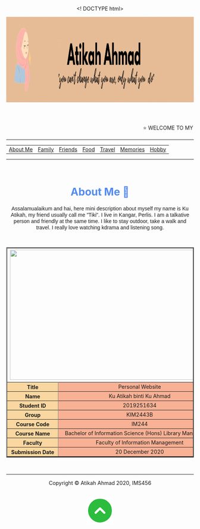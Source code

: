 <! DOCTYPE html>
<head>
<title>About Me </title>
<style>
body
{
background-repeat: no repeat;
background-size:100% 100%;
background-attachment:fixed;
}
</style>
<body background="image/background.jpg" >
</head>
<header>
<a href="aboutme.html"><a/>
<img src="image/header.gif" width="1340" height="230"alt= Atikah Ahmad" title="My Personal Website">
</a>
</header>
<marquee scrollmount="30">&#11088 WELCOME TO MY WEBSITE &#11088 WELCOME TO MY WEBSITE &#11088 WELCOME TO MY WEBSITE &#11088 WELCOME TO MY WEBSITE &#11088 WELCOME TO MY WEBSITE &#11088 WELCOME TO MY WEBSITE&#11088 &#11088 WELCOME TO MY WEBSITE &#11088 WELCOME TO MY WEBSITE &#11088 WELCOME TO MY WEBSITE &#11088</marquee>
<hr>
<nav>
<center><table cellspacing="6" cellpadding="6">
<tr>
<td><a href="aboutme.html">About Me</a></td>
<td><a href="family.html">Family</a></td>
<td><a href="friends.html">Friends</a></td>
<td><a href="food.html">Food</a></td>
<td><a href="travel.html">Travel</a></td>
<td><a href="memories.html">Memories</a></td>
<td><a href="hobby.html">Hobby</a></td>
</tr>
</center></table>
</nav>
<hr>
<style>
h1 {text-align: center;}
p {text-align: center;}
div {text-align: center;}
</style>
</head>
<body>
<br>
<h1><font color="#538BEF"> About Me &#128120</font></h1>
<p><font face="arial">Assalamualaikum and hai, here mini description about myself my name is Ku Atikah, my friend usually call me "Tiki". I live in Kangar, Perlis. I am a talkative person and friendly at the same time. I like to stay outdoor, take a walk and  travel. I really love watching kdrama and listening song.</font></p>
<br>
<table border="2" width="40%" align="center" valign="middle" cellpadding="8" cellspacing="8">
<th colspan="4"><img src="image/myself.jpg" width="560" height="350"></th>
<tr align="center">
</tr>
<tr align="center">
<th rowspan="2" bgcolor="#FAD7A0">Title</th>
</tr>
<tr align="center">
<td colspan="2" bgcolor="#F8B195">Personal Website</td>
<tr align="center">
<th rowspan="2" bgcolor="#FAD7A0">Name</th>
</tr>
<tr align="center">
<td colspan="2" bgcolor="#F8B195">Ku Atikah binti Ku Ahmad </td>
<tr align="center">
<th rowspan="2" bgcolor="#FAD7A0">Student ID</th>
</tr>
<tr align="center">
<td colspan="2" bgcolor="#F8B195">2019251634</td>
<tr align="center">
<th rowspan="2" bgcolor="#FAD7A0">Group</th>
</tr>
<tr align="center">
<td colspan="2" bgcolor="#F8B195">KIM2443B</td>
<tr align="center">
<th rowspan="2" bgcolor="#FAD7A0">Course Code</th>
</tr>
<tr align="center">
<td colspan="2" bgcolor="#F8B195">IM244</td>
<tr align="center">
<th rowspan="2" bgcolor="#FAD7A0">Course Name</th>
</tr>
<tr align="center">
<td colspan="2" bgcolor="#F8B195">Bachelor of Information Science (Hons) Library Management</td>
<tr align="center">
<th rowspan="2" bgcolor="#FAD7A0">Faculty</th>
</tr>
<tr align="center">
<td colspan="2" bgcolor="#F8B195">Faculty of Information Management</td>
<tr align="center">
<th rowspan="2" bgcolor="#FAD7A0">Submission Date</th>
</tr>
<tr align="center">
<td colspan="2" bgcolor="#F8B195">20 December 2020</td>
<tr align="center">
</table>
<br>
<hr>
<footer><center>
<p> Copyright &copy; Atikah Ahmad 2020, IMS456</p></center></footer>
<br>
<center><a href="#top"><img src="image/top.png"></a></center>
<br>
</body>
</html>

